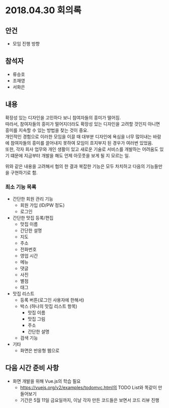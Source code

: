 # 2018.04.30 회의록

## 안건

* 모임 진행 방향

## 참석자

* 류승호
* 조재영
* 서화은

## 내용

확장성 있는 디자인을 고민하다 보니 참여자들의 흥미가 떨어짐.  
따라서, 참여자들의 흥미가 떨어지더라도 확장성 있는 디자인을 고려할 것인지 아니면 흥미를 지속할 수 있는 방법을 찾는 것이 중요.   
개인적인 경험으로 이러한 모임을 이끌 때 대부분 디자인에 욕심을 너무 많이내는 바람에 참여자들의 흥미를 끌어내지 못하여 모임이 흐지부지 된 경우가 여러번 있었음.   
또한, 각자 회사 업무와 개인 생활이 있고 새로운 기술로 서비스를 개발하는 어려움도 있기 떄문에 지금부터 개발을 해도 언제 아웃풋을 보게 될 지 모르는 일.

위와 같은 내용을 고려해서 협의 한 결과 복잡한 기능은 모두 차치하고 다음의 기능들만을 구현하기로 함. 

### 최소 기능 목록

* 간단한 회원 관리 기능 
    * 회원 가입 (ID/PW 정도)
    * 로그인
* 간단한 맛집 등록/편집
    * 맛집 이름
    * 간단한 설명
    * 지도
    * 주소
    * 전화번호
    * 영업 시간
    * 메뉴
    * 댓글
    * 사진
    * 별점
    * 태그
* 맛집 리스트
    * 등록 버튼(로그인 사용자에 한해서)
    * 박스 (하나의 맛집 리스트 항목)
        * 맛집 이름
        * 맛집 그림
        * 주소
        * 간단한 설명
    * 검색 기능
* 기타
    * 화면은 반응형 웹으로

## 다음 시간 준비 사항

* 화면 개발을 위해 Vue.js의 학습 필요 
    * https://vuejs.org/v2/examples/todomvc.html의 TODO List와 똑같이 만들어보기 
    * 기간은 5월 11일 금요일까지, 이날 각자 만든 코드들은 보면서 코드 리뷰 진행